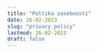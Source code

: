 ```yaml
---
title: "Poltika zasebnosti"
date: 26-02-2023
slug: "privacy_policy"
lastmod: 26-02-2023
draft: false
---
```

